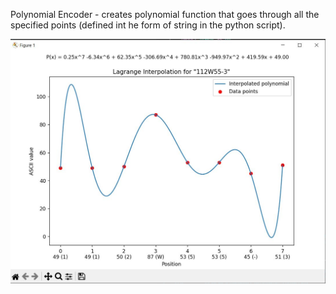 
Polynomial Encoder - creates polynomial function that goes through all the specified points (defined int he form of string in the python script).

![ Polynomial Encoder ](_poly_encoder.JPG)
